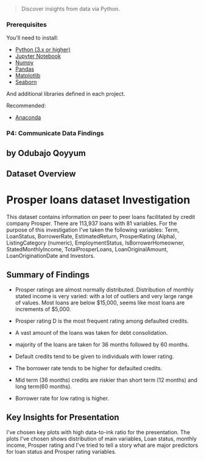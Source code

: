 
> Discover insights from data via Python.


### Prerequisites

You'll need to install:

* [Python (3.x or higher)](https://www.python.org/downloads/)
* [Jupyter Notebook](https://jupyter.org/)
* [Numpy](http://www.numpy.org/)
* [Pandas](http://pandas.pydata.org/)
* [Matplotlib](https://matplotlib.org/)
* [Seaborn](https://seaborn.pydata.org/)

And additional libraries defined in each project.

Recommended:

* [Anaconda](https://www.anaconda.com/distribution/#download-section)


### P4: Communicate Data Findings

## by Odubajo Qoyyum


## Dataset Overview

# Prosper loans dataset Investigation

This dataset contains information on peer to peer loans facilitated by credit company Prosper. There are 113,937 loans with 81 variables. For the purpose of this investigation I've taken the following variables: Term, LoanStatus, BorrowerRate, EstimatedReturn, ProsperRating (Alpha), ListingCategory (numeric), EmploymentStatus, IsBorrowerHomeowner, StatedMonthlyIncome, TotalProsperLoans, LoanOriginalAmount, LoanOriginationDate and Investors.


## Summary of Findings

- Prosper ratings are almost normally distributed. Distribution of monthly stated income is very varied: with a lot of outliers and very large range of values. Most loans are below $15,000, seems like most loans are increments of $5,000.

- Prosper rating D is the most frequent rating among defaulted credits.

- A vast amount of the loans was taken for debt consolidation.

- majority of the loans are taken for 36 months followed by 60 months.

- Default credits tend to be given to individuals with lower rating.
 
- The borrower rate tends to be higher for defaulted credits.

- Mid term (36 months) credits are riskier than short term (12 months) and long term(60 months).

- Borrower rate for low rating is higher.


## Key Insights for Presentation

I've chosen key plots with high data-to-ink ratio for the presentation. The plots I've chosen shows distribution of main variables, Loan status, monthly income, Prosper rating and I've tried to tell a story what are major predictors for loan status and Prosper rating variables.
